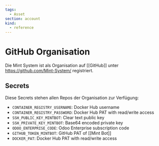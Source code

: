 ```yaml
---
tags:
  - Asset
section: account
kind:
  - reference
---
```


# GitHub Organisation

Die Mint System ist als Organisation auf [[GitHub]] unter <https://github.com/Mint-System/> registriert.

## Secrets

Diese Secrets stehen allen Repos der Organisation zur Verfügung:

* `CONTAINER_REGISTRY_USERNAME`: Docker Hub username
* `CONTAINER_REGISTRY_PASSWORD`: Docker Hub PAT with read/write access
* `SSH_PUBLIC_KEY_MINTBOT`: Clear text public key
* `SSH_PRIVATE_KEY_MINTBOT`: Base64 encoded private key
* `ODOO_ENTERPRISE_CODE`: Odoo Enterprise subscription code
* `GITHUB_TOKEN_MINTBOT`: GitHub PAT of [[Mint Bot]]
* `DOCKER_PAT`: Docker Hub PAT with read/write access